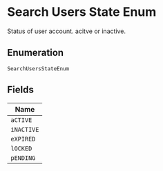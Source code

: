 
# Search Users State Enum

Status of user account. acitve or inactive.

## Enumeration

`SearchUsersStateEnum`

## Fields

| Name |
|  --- |
| `aCTIVE` |
| `iNACTIVE` |
| `eXPIRED` |
| `lOCKED` |
| `pENDING` |

